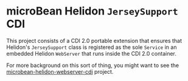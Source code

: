 # microBean Helidon `JerseySupport` CDI

This project consists of a CDI 2.0 portable extension that ensures
that Helidon's `JerseySupport` class is registered as the sole
`Service` in an embedded Helidon `WebServer` that runs inside the CDI
2.0 container.

For more background on this sort of thing, you might want to see the
[microbean-helidon-webserver-cdi](https://microbean.github.io/microbean-helidon-webserver-cdi/)
project.
